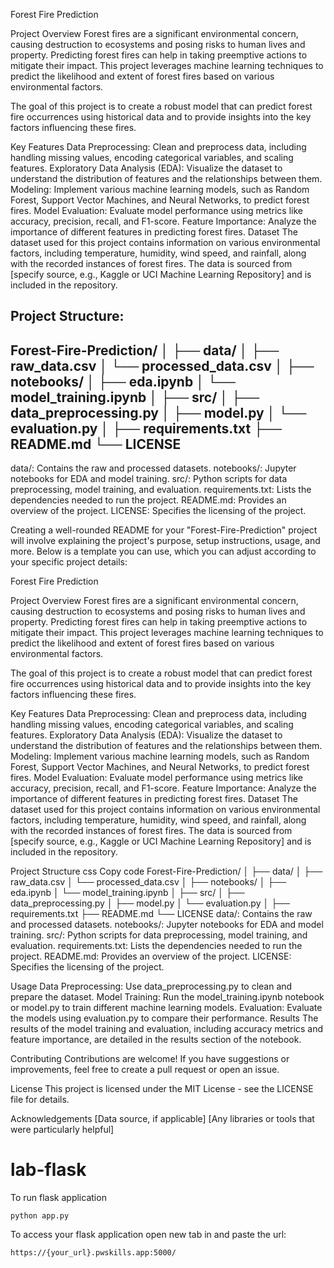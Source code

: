 Forest Fire Prediction


Project Overview
Forest fires are a significant environmental concern, causing destruction to ecosystems and posing risks to human lives and property. Predicting forest fires can help in taking preemptive actions to mitigate their impact. This project leverages machine learning techniques to predict the likelihood and extent of forest fires based on various environmental factors.

The goal of this project is to create a robust model that can predict forest fire occurrences using historical data and to provide insights into the key factors influencing these fires.

Key Features
Data Preprocessing: Clean and preprocess data, including handling missing values, encoding categorical variables, and scaling features.
Exploratory Data Analysis (EDA): Visualize the dataset to understand the distribution of features and the relationships between them.
Modeling: Implement various machine learning models, such as Random Forest, Support Vector Machines, and Neural Networks, to predict forest fires.
Model Evaluation: Evaluate model performance using metrics like accuracy, precision, recall, and F1-score.
Feature Importance: Analyze the importance of different features in predicting forest fires.
Dataset
The dataset used for this project contains information on various environmental factors, including temperature, humidity, wind speed, and rainfall, along with the recorded instances of forest fires. The data is sourced from [specify source, e.g., Kaggle or UCI Machine Learning Repository] and is included in the repository.

Project Structure:
---
Forest-Fire-Prediction/
│
├── data/
│   ├── raw_data.csv
│   └── processed_data.csv
│
├── notebooks/
│   ├── eda.ipynb
│   └── model_training.ipynb
│
├── src/
│   ├── data_preprocessing.py
│   ├── model.py
│   └── evaluation.py
│
├── requirements.txt
├── README.md
└── LICENSE
---
data/: Contains the raw and processed datasets.
notebooks/: Jupyter notebooks for EDA and model training.
src/: Python scripts for data preprocessing, model training, and evaluation.
requirements.txt: Lists the dependencies needed to run the project.
README.md: Provides an overview of the project.
LICENSE: Specifies the licensing of the project.

Creating a well-rounded README for your "Forest-Fire-Prediction" project will involve explaining the project's purpose, setup instructions, usage, and more. Below is a template you can use, which you can adjust according to your specific project details:

Forest Fire Prediction


Project Overview
Forest fires are a significant environmental concern, causing destruction to ecosystems and posing risks to human lives and property. Predicting forest fires can help in taking preemptive actions to mitigate their impact. This project leverages machine learning techniques to predict the likelihood and extent of forest fires based on various environmental factors.

The goal of this project is to create a robust model that can predict forest fire occurrences using historical data and to provide insights into the key factors influencing these fires.

Key Features
Data Preprocessing: Clean and preprocess data, including handling missing values, encoding categorical variables, and scaling features.
Exploratory Data Analysis (EDA): Visualize the dataset to understand the distribution of features and the relationships between them.
Modeling: Implement various machine learning models, such as Random Forest, Support Vector Machines, and Neural Networks, to predict forest fires.
Model Evaluation: Evaluate model performance using metrics like accuracy, precision, recall, and F1-score.
Feature Importance: Analyze the importance of different features in predicting forest fires.
Dataset
The dataset used for this project contains information on various environmental factors, including temperature, humidity, wind speed, and rainfall, along with the recorded instances of forest fires. The data is sourced from [specify source, e.g., Kaggle or UCI Machine Learning Repository] and is included in the repository.

Project Structure
css
Copy code
Forest-Fire-Prediction/
│
├── data/
│   ├── raw_data.csv
│   └── processed_data.csv
│
├── notebooks/
│   ├── eda.ipynb
│   └── model_training.ipynb
│
├── src/
│   ├── data_preprocessing.py
│   ├── model.py
│   └── evaluation.py
│
├── requirements.txt
├── README.md
└── LICENSE
data/: Contains the raw and processed datasets.
notebooks/: Jupyter notebooks for EDA and model training.
src/: Python scripts for data preprocessing, model training, and evaluation.
requirements.txt: Lists the dependencies needed to run the project.
README.md: Provides an overview of the project.
LICENSE: Specifies the licensing of the project.

Usage
Data Preprocessing: Use data_preprocessing.py to clean and prepare the dataset.
Model Training: Run the model_training.ipynb notebook or model.py to train different machine learning models.
Evaluation: Evaluate the models using evaluation.py to compare their performance.
Results
The results of the model training and evaluation, including accuracy metrics and feature importance, are detailed in the results section of the notebook.

Contributing
Contributions are welcome! If you have suggestions or improvements, feel free to create a pull request or open an issue.

License
This project is licensed under the MIT License - see the LICENSE file for details.

Acknowledgements
[Data source, if applicable]
[Any libraries or tools that were particularly helpful]
# lab-flask

<!-- ![image](https://user-images.githubusercontent.com/115451707/196919992-edcfea8b-e3f6-4f35-9398-43be66b5622d.png) -->


To run flask application 

```
python app.py
```


To access your flask application open new tab in and paste the url:
```
https://{your_url}.pwskills.app:5000/
```
